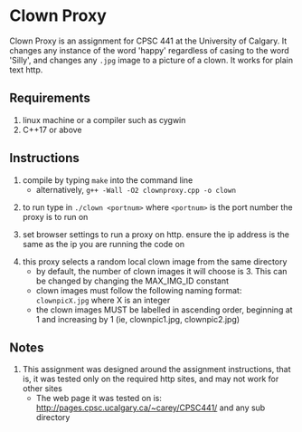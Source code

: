 # Clown Proxy

Clown Proxy is an assignment for CPSC 441 at the University of Calgary. It changes any instance of the word 'happy' regardless of casing to the word 'Silly', and changes any `.jpg` image to a picture of a clown. It works for plain text http.


## Requirements

 1. linux machine or a compiler such as cygwin
 2. C++17 or above

## Instructions

1. compile by typing `make` into the command line
    * alternatively, `g++ -Wall -O2 clownproxy.cpp -o clown` <p>
2. to run type in `./clown <portnum>` where `<portnum>` is the port number the proxy is to run on<p>
3. set browser settings to run a proxy on http. ensure the ip address is the same as the ip you are running the code on<p>
4. this proxy selects a random local clown image from the same directory
    * by default, the number of clown images it will choose is 3. This can be changed by changing the MAX_IMG_ID constant
    * clown images must follow the following naming format: `clownpicX.jpg` where X is an integer
    * the clown images MUST be labelled in ascending order, beginning at 1 and increasing by 1 (ie, clownpic1.jpg, clownpic2.jpg)


## Notes 
1. This assignment was designed around the assignment instructions, that is, it was tested only on the required http sites, and may not work for other sites
    * The web page it was tested on is: http://pages.cpsc.ucalgary.ca/~carey/CPSC441/ and any sub directory <p>

